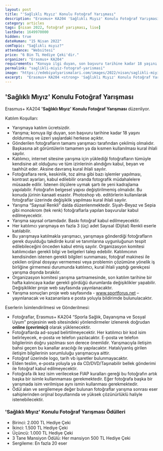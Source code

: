 ```yaml
---
layout: post
title: "'Sağlıklı Mıyız' Konulu Fotoğraf Yarışması"
description: "Erasmus+ KA204 'Sağlıklı Mıyız' Konulu Fotoğraf Yarışması düzenliyor."
category: articles
tags: [nisan 2022, fotoğraf yarışması, lise]
lastDate: 1649970000
hidden: true
dateHuman: "15 Nisan 2022"
comTopic: "Sağlıklı mıyız?"
attendance: "Websitesi"
price: "6 Bin TL Hediye Çeki'dir."
organizer: "Erasmus+ KA204"
requirements: "Konuya ilgi duyan, son başvuru tarihine kadar 18 yaşını doldurmuş ve üzeri yaşlardaki herkes katılabilir."
permalink: "saglikli-miyiz-fotograf-yarismasi"
image: "https://edebiyatyarismalari.com/images/2022/nisan/saglikli-miyiz-fotograf-yarismasi.jpg"
excerpt:  "Erasmus+ KA204 <strong> 'Sağlıklı Mıyız' Konulu Fotoğraf Yarışması </strong> düzenliyor."
---
```


## 'Sağlıklı Mıyız' Konulu Fotoğraf Yarışması
Erasmus+ KA204 **'Sağlıklı Mıyız' Konulu Fotoğraf Yarışması** düzenliyor.

Katılım Koşulları:
- Yarışmaya katılım ücretsizdir.
- Yarışma; konuya ilgi duyan, son başvuru tarihine kadar 18 yaşını doldurmuş ve üzeri yaşlardaki herkese açıktır.  
- Gönderilen fotoğrafların tamamı yarışmacı tarafından çekilmiş olmalıdır. Başkasına ait görüntülerin tamamen ya da kısmen kullanılması kural ihlali sayılır.
- Katılımcı, internet sitesine yarışma için yüklediği fotoğrafların tümüyle kendisine ait olduğunu ve tüm izinlerinin alındığını kabul, beyan ve taahhüt eder. Aksine davranış kural ihlali sayılır.
- Fotoğraflara renk, keskinlik, toz alma gibi bazı işlemler yapılması, kontrast ayarları, kabul edilebilir oranda fotografik müdahalelere müsaade edilir. İstenen ölçülere uymak şartı ile yeni kadrajlama yapılabilir. Fotoğrafın belgesel yapısı değiştirilmemiş olmalıdır. Bu konuda jürinin kanaati esastır. Photoshop vb. editörlerin kullanılarak fotoğraflar üzerinde değişiklik yapılması kural ihlali sayılır.
- Yarışma “Sayısal Renkli” dalda düzenlenmektedir. Siyah-Beyaz ve Sepia gibi monokrom (tek renk) fotoğraflarla yapılan başvurular kabul edilmeyecektir.
- Yarışma sayısal ortamdadır. Baskı fotoğraf kabul edilmeyecektir.
- Her katılımcı yarışmaya en fazla 3 (üç) adet Sayısal (Dijital) Renkli eserle katılabilir.
- Bu yarışmaya katılmakla yarışmacı, yarışmaya gönderdiği fotoğrafların gerek duyulduğu takdirde kural ve tanımlarına uygunluğunun tespit edilebileceğini önceden kabul etmiş sayılır. Organizasyon komitesi katılımcıdan gerekli bilgi ve belgeleri talep edebilir. Katılımcının kendisinden istenen gerekli bilgileri sunmaması, fotoğraf makinesi ile çekilen orijinal dosyayı vermemesi veya problemin çözümüne yönelik iş birliğine girmemesi durumunda katılımcı, kural ihlali yaptığı gerekçesi yarışma dışında bırakılır.
- Organizasyon komitesi yarışma şartnamesinde, son katılım tarihine bir hafta kalıncaya kadar gerekli gördüğü durumlarda değişiklikler yapabilir. Değişiklikler proje web sayfasında yayınlanacaktır.
- Yarışma sonuçları proje web sayfasında - www.sportforus.net – yayınlanacak ve kazananlara e posta yoluyla bildirimde bulunulacaktır.


Eserlerin İsimlendirilmesi ve Gönderilmesi:
- Fotoğraflar, Erasmus+ KA204 “Sporla Sağlık, Dayanışma ve Sosyal Uyum” projesinin web sitesindeki yönlendirmeler izlenerek doğrudan **online (çevrimiçi)** olarak yüklenecektir.
- Fotoğraflarda ad-soyad belirtilmeyecektir. Her katılımcı bir kod isim belirleyecek, e-posta ve telefon yazılacaktır. E-posta ve telefon bilgilerinin doğru yazılması son derece önemlidir. Yarışmacıyla iletişim bahsi geçen bu kanallar aracılığı ile yapılacaktır. Hatalı/yanlış girilen iletişim bilgilerinin sorumluluğu yarışmacıya aittir.
- Fotoğraf üzerinde logo, tarih vb işaretler bulunmayacaktır.
- Elden teslim, e-posta yoluyla ya da CD/DVD/Taşınabilir bellek gönderimi ile fotoğraf kabul edilmeyecektir.
- Fotoğrafa ilk kez isim verilecekse FIAP kuralları gereği bu fotoğrafın artık başka bir isimle kullanmaması gerekmektedir. Eğer fotoğrafa başka bir yarışmada isim verilmişse aynı ismin kullanması  gerekmektedir.
- Ödül alan ve sergilemeye değer bulunan fotoğraflar yarışma sonrası eser sahiplerinden orijinal boyutlarında ve yüksek çözünürlüklü haliyle istenebilecektir.


### 'Sağlıklı Mıyız' Konulu Fotoğraf Yarışması Ödülleri
- Birinci: 2.000 TL Hediye Çeki
- İkinci: 1.500 TL Hediye Çeki
- Üçüncü: 1.000 TL Hediye Çeki
- 3 Tane Mansiyon Ödülü: Her mansiyon 500 TL Hediye Çeki
- Sergileme: En fazla 20 eser